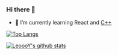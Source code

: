 ### Hi there 👋
- 🌱 I’m currently learning React and [C++](https://leoy233.website/docs/C++/doc-C++-C++PrimerNotes/)

[![Top Langs](https://github-readme-stats.leoy233.vercel.app/api/top-langs/?username=LeoooY&show_icons=true&count_private=true&include_all_commits=true&layout=compact)](https://github.com/LeoooY)


[![LeoooY's github stats](https://github-readme-stats.leoy233.vercel.app/api?username=LeoooY&show_icons=true&count_private=true&include_all_commits=true)](https://github.com/LeoooY)



<!--
repo examples
<a href="https://github.com/anuraghazra/github-readme-stats">
  <img align="center" src="https://github-readme-stats.vercel.app/api/pin/?username=anuraghazra&repo=github-readme-stats" />
</a>
<a href="https://github.com/anuraghazra/convoychat">
  <img align="center" src="https://github-readme-stats.vercel.app/api/pin/?username=anuraghazra&repo=convoychat" />
</a>
-->

<!--
**LeoooY/LeoooY** is a ✨ _special_ ✨ repository because its `README.md` (this file) appears on your GitHub profile.

Here are some ideas to get you started:

- 🔭 I’m currently working on ...
- 🌱 I’m currently learning ...
- 👯 I’m looking to collaborate on ...
- 🤔 I’m looking for help with ...
- 💬 Ask me about ...
- 📫 How to reach me: ...
- 😄 Pronouns: ...
- ⚡ Fun fact: ...
-->
